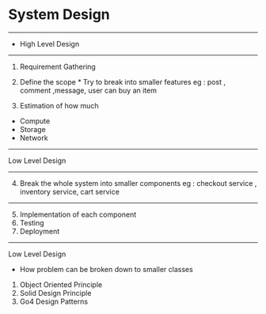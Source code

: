 # System Design 
_________________________

* High Level Design
______________________

1) Requirement Gathering 
2) Define the scope 
        * Try to break into smaller features
eg : post , comment ,message, user can buy an item

3) Estimation of how much
 * Compute
 * Storage
 * Network
---------------------------------------------------------------

Low Level Design
__________________
 
4) Break the whole system into smaller components
eg : checkout service , inventory service, cart service
-------------------------------------------------------------------

5) Implementation of each component
6) Testing
7) Deployment

------------------------------------------------------------------

Low Level Design 
* How problem can be broken down to smaller classes
1) Object Oriented  Principle
2) Solid Design Principle
3) Go4 Design Patterns
